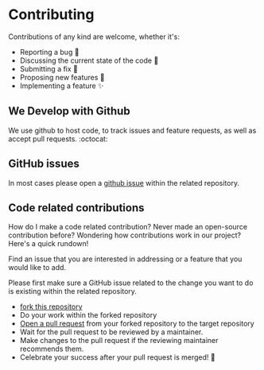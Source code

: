 # Contributing

Contributions of any kind are welcome, whether it's:

- Reporting a bug :bug:
- Discussing the current state of the code :rainbow:
- Submitting a fix :tada:
- Proposing new features :unicorn:
- Implementing a feature :sparkles:

## We Develop with Github

We use github to host code, to track issues and feature requests, as well as accept pull requests. :octocat:

## GitHub issues

In most cases please open a [github issue][github-issue] within the related repository.

## Code related contributions

How do I make a code related contribution?
Never made an open-source contribution before? Wondering how contributions work in our project? Here's a quick rundown!

Find an issue that you are interested in addressing or a feature that you would like to add.

Please first make sure a GitHub issue related to the change you want to do is existing within the related repository.

- [fork this repository][github-fork]
- Do your work within the forked repository
- [Open a pull request][github-pr] from your forked repository to the target repository
- Wait for the pull request to be reviewed by a maintainer.
- Make changes to the pull request if the reviewing maintainer recommends them.
- Celebrate your success after your pull request is merged! :tada:

[github-fork]: https://docs.github.com/en/get-started/quickstart/fork-a-repo
[github-issue]: https://docs.github.com/en/issues/tracking-your-work-with-issues/about-issues
[github-pr]: https://docs.github.com/en/pull-requests/collaborating-with-pull-requests/proposing-changes-to-your-work-with-pull-requests/about-pull-requests
